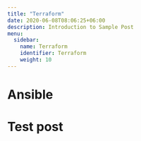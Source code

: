 ```yaml
---
title: "Terraform"
date: 2020-06-08T08:06:25+06:00
description: Introduction to Sample Post
menu:
  sidebar:
    name: Terraform
    identifier: Terraform
    weight: 10
---
```


# Ansible

# Test post

